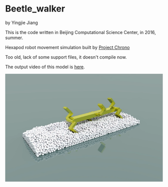 # Beetle_walker
by Yingjie Jiang

This is the code written in Beijing Computational Science Center, in 2016, summer.

Hexapod robot movement simulation built by [Project Chrono](https://projectchrono.org/)

Too old, lack of some support files, it doesn't compile now.

The output video of this model is [here](https://www.youtube.com/watch?v=T9bmdeVxQnY).

![capture](./capture.PNG)